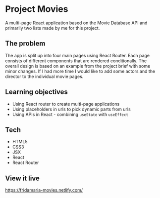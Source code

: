 # Project Movies

A multi-page React application based on the Movie Database API and primarily two lists made by me for this project.

## The problem

The app is split up into four main pages using React Router. Each page consists of different components that are rendered conditionally. The overall design is based on an example from the project brief with some minor changes. If I had more time I would like to add some actors and the director to the individual movie pages.

## Learning objectives

* Using React router to create multi-page applications
* Using placeholders in urls to pick dynamic parts from urls
* Using APIs in React - combining `useState` with `useEffect`

## Tech

* HTML5
* CSS3
* JSX
* React
* React Router

## View it live

https://fridamaria-movies.netlify.com/